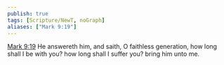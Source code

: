 ```yaml
---
publish: true
tags: [Scripture/NewT, noGraph]
aliases: ["Mark 9:19"]
---
```

[Mark 9:19](https://churchofjesuschrist.org/study/scriptures/nt/mark/9?lang=eng&id=p19#p19) He answereth him, and saith, O faithless generation, how long shall I be with you? how long shall I suffer you? bring him unto me.
